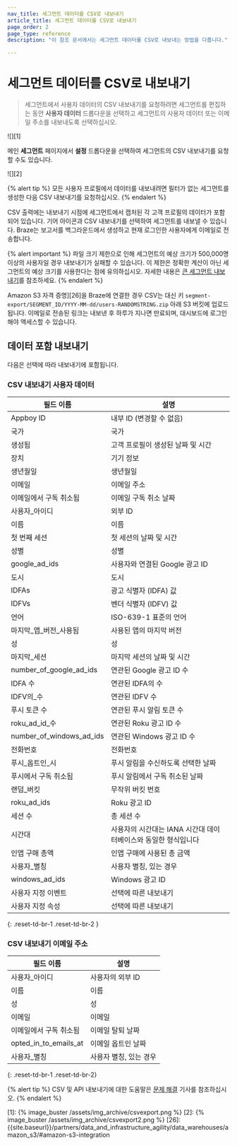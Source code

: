 ```yaml
---
nav_title: 세그먼트 데이터를 CSV로 내보내기
article_title: 세그먼트 데이터를 CSV로 내보내기
page_order: 2
page_type: reference
description: "이 참조 문서에서는 세그먼트 데이터를 CSV로 내보내는 방법을 다룹니다."

---
```


# 세그먼트 데이터를 CSV로 내보내기

> 세그먼트에서 사용자 데이터의 CSV 내보내기를 요청하려면 세그먼트를 편집하는 동안 **사용자 데이터** 드롭다운을 선택하고 세그먼트의 사용자 데이터 또는 이메일 주소를 내보내도록 선택하십시오.

![][1]

메인 **세그먼트** 페이지에서 <i class="fas fa-gear"></i> **설정** 드롭다운을 선택하여 세그먼트의 CSV 내보내기를 요청할 수도 있습니다.

![][2]

{% alert tip %}
모든 사용자 프로필에서 데이터를 내보내려면 필터가 없는 세그먼트를 생성한 다음 CSV 내보내기를 요청하십시오.
{% endalert %}

CSV 출력에는 내보내기 시점에 세그먼트에서 캡처된 각 고객 프로필의 데이터가 포함되어 있습니다. 기어 아이콘과 CSV 내보내기를 선택하여 세그먼트를 내보낼 수 있습니다. Braze는 보고서를 백그라운드에서 생성하고 현재 로그인한 사용자에게 이메일로 전송합니다.

{% alert important %}
파일 크기 제한으로 인해 세그먼트의 예상 크기가 500,000명 이상의 사용자일 경우 내보내기가 실패할 수 있습니다. 이 제한은 정확한 계산이 아닌 세그먼트의 예상 크기를 사용한다는 점에 유의하십시오. 자세한 내용은 [큰 세그먼트 내보내기]({{site.baseurl}}/help/help_articles/segments/exporting_large_segments/)를 참조하세요.
{% endalert %}

Amazon S3 자격 증명][26]을 Braze에 연결한 경우 CSV는 대신 키 `segment-export/SEGMENT_ID/YYYY-MM-dd/users-RANDOMSTRING.zip` 아래 S3 버킷에 업로드됩니다. 이메일로 전송된 링크는 내보낸 후 하루가 지나면 만료되며, 대시보드에 로그인해야 액세스할 수 있습니다.

## 데이터 포함 내보내기

다음은 선택에 따라 내보내기에 포함됩니다.

### CSV 내보내기 사용자 데이터

| 필드 이름                  | 설명                                              |
| --------------------------- | -------------------------------------------------------- |
| Appboy ID                   | 내부 ID (변경할 수 없음)                           |
| 국가                     | 국가                                    |
| 생성됨                  | 고객 프로필이 생성된 날짜 및 시간                   |
| 장치                     | 기기 정보                           |
| 생년월일               | 생년월일                                            |
| 이메일                       | 이메일 주소                                            |
| 이메일에서 구독 취소됨 | 이메일 구독 취소 날짜                            |
| 사용자_아이디                     | 외부 ID                                              |
| 이름                  | 이름                                               |
| 첫 번째 세션               | 첫 세션의 날짜 및 시간                           |
| 성별                      | 성별                                                   |
| google_ad_ids               | 사용자와 연결된 Google 광고 ID                      |
| 도시                        | 도시                                     |
| IDFAs                       | 광고 식별자 (IDFA) 값                 |
| IDFVs                       | 벤더 식별자 (IDFV) 값                      |
| 언어                    | ISO-639-1 표준의 언어                                        |
| 마지막_앱_버전_사용됨       | 사용된 앱의 마지막 버전                             |
| 성                   | 성                                                |
| 마지막_세션                | 마지막 세션의 날짜 및 시간                            |
| number_of_google_ad_ids     | 연관된 Google 광고 ID 수               |
| IDFA 수             | 연관된 IDFA의 수                                |
| IDFV의_수             | 연관된 IDFV 수                                |
| 푸시 토큰 수       | 연관된 푸시 알림 토큰 수             |
| roku_ad_id_수       | 연관된 Roku 광고 ID 수                 |
| number_of_windows_ad_ids    | 연관된 Windows 광고 ID 수              |
| 전화번호                | 전화번호                                             |
| 푸시_옵트인_시          | 푸시 알림을 수신하도록 선택한 날짜                       |
| 푸시에서 구독 취소됨   | 푸시 알림에서 구독 취소된 날짜                |
| 랜덤_버킷               | 무작위 버킷 번호                                 |
| roku_ad_ids                 | Roku 광고 ID                          |
| 세션 수               | 총 세션 수                                 |
| 시간대                    | 사용자의 시간대는 IANA 시간대 데이터베이스와 동일한 형식입니다                                         |
| 인앱 구매 총액       | 인앱 구매에 사용된 총 금액                   |
| 사용자_별칭                | 사용자 별칭, 있는 경우                                          |
| windows_ad_ids              | Windows 광고 ID                       |
| 사용자 지정 이벤트               | 선택에 따른 내보내기                             |
| 사용자 지정 속성           | 선택에 따른 내보내기                             |
{: .reset-td-br-1 .reset-td-br-2 }

### CSV 내보내기 이메일 주소

| 필드 이름                  | 설명            |
| --------------------------- | ---------------------- |
| 사용자_아이디                     | 사용자의 외부 ID     |
| 이름                  | 이름             |
| 성                   | 성              |
| 이메일                       | 이메일                  |
| 이메일에서 구독 취소됨 | 이메일 탈퇴 날짜 |
| opted_in_to_emails_at       | 이메일 옵트인 날짜      |
| 사용자_별칭                | 사용자 별칭, 있는 경우   |
{: .reset-td-br-1 .reset-td-br-2}

{% alert tip %}
CSV 및 API 내보내기에 대한 도움말은 [문제 해결]({{site.baseurl}}/user_guide/data_and_analytics/export_braze_data/export_troubleshooting/) 기사를 참조하십시오.
{% endalert %} 

[1]: {% image_buster /assets/img_archive/csvexport.png %}
[2]: {% image_buster /assets/img_archive/csvexport2.png %}
[26]: {{site.baseurl}}/partners/data_and_infrastructure_agility/data_warehouses/amazon_s3/#amazon-s3-integration
